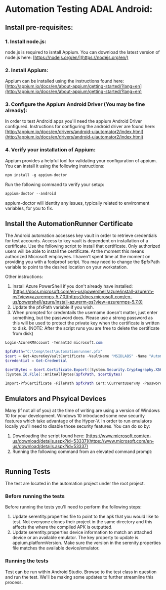 
# Automation Testing ADAL Android:

## Install pre-requisites:

### 1. Install node.js:
node.js is required to isntall Appium.  You can download the latest version of node.js here: [https://nodejs.org/en/](https://nodejs.org/en/)

### 2. Install Appium:
Appium can be installed using the instructions found here: [http://appium.io/docs/en/about-appium/getting-started/?lang=en](http://appium.io/docs/en/about-appium/getting-started/?lang=en)

### 3. Configure the Appium Android Driver (You may be fine already):
In order to test Android apps you'll need the appium Android Driver configured.  Instructions for configuring the android driver are found here: [http://appium.io/docs/en/drivers/android-uiautomator2/index.html](http://appium.io/docs/en/drivers/android-uiautomator2/index.html)

### 4. Verify your installation of Appium:
Appium provides a helpful tool for validating your configuration of appium.  You can install it using the following instructions:

```javascript
npm install -g appium-doctor
```

Run the following command to verify your setup:

```javascript
appium-doctor --android
```
appium-doctor will identity any issues, typically related to environment variables, for you to fix.

## Install the AutomationRunner Certificate
The Android automation accesses key vault in order to retrieve credentials for test accounts.  Access to key vault is dependent on installation of a certificate.  Use the following script to install that certificate.  Only authorized users will be able to install the certificate.  At the moment this means authorized Microsoft employees.  I haven't spent time at the moment on providing you with a foolproof script.  You may need to change the $pfxPath variable to point to the desired location on your workstation.

Other instructions:

1. Install Azure PowerShell if you don't already have installed: [https://docs.microsoft.com/en-us/powershell/azure/install-azurerm-ps?view=azurermps-5.7.0](https://docs.microsoft.com/en-us/powershell/azure/install-azurerm-ps?view=azurermps-5.7.0)
2. Update the pfxPath variable if you wish.
3. When prompted for credentails the username doesn't matter, just enter something, but the password does. Please use a strong password as this will be used to protect the private key when the certificate is written to disk.  (NOTE: After the script runs you are free to delete the certificate from disk) 

```powershell
Login-AzureRMAccount -TenantId microsoft.com

$pfxPath="C:\temp\test\automationrunner.pfx"
$cert = Get-AzureKeyVaultCertificate -VaultName "MSIDLABS" -Name "AutomationRunner"
$credential = Get-Credential

$certBytes = $cert.Certificate.Export([System.Security.Cryptography.X509Certificates.X509ContentType]::Pfx, $credential.Password)
[System.IO.File]::WriteAllBytes($pfxPath, $certBytes)

Import-PfxCertificate -FilePath $pfxPath Cert:\CurrentUser\My -Password $credential.Password

```

## Emulators and Phsyical Devices

Many (if not all of you) at the time of writing are using a version of Windows 10 for your development. Windows 10 introduced some new security features which take advantage of the Hyper-V.  In order to run emulators locally you'll need to disable those security features.  You can do so by:

1. Downloading the script found here: [https://www.microsoft.com/en-us/download/details.aspx?id=53337](https://www.microsoft.com/en-us/download/details.aspx?id=53337) 
2. Running the following command from an elevated command prompt:

```powershell

```

## Running Tests

The test are located in the automation project under the root project.  

### Before running the tests
Before running the tests you'll need to perform the following steps:

1. Update serentity.properties file to point to the apk that you would like to test.  Not everyone clones their project in the same directory and this affects the where the compiled APK is outputted.
2. Update serentity.properties device information to match an attached device or an available emulator.  The key property to update is appium.platformVersion.  Make sure the version in the serenity.properties file matches the available device/emulator.

### Running the tests
Test can be run within Android Studio.  Browse to the test class in question and run the test.  We'll be making some updates to further streamline this process.

